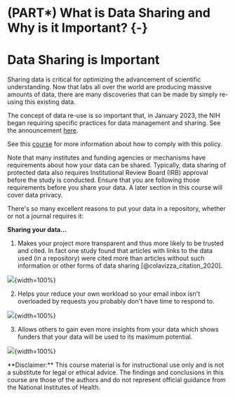 # (PART\*) What is Data Sharing and Why is it Important? {-}

# Data Sharing is Important

Sharing data is critical for optimizing the advancement of scientific understanding. Now that labs all over the world are producing massive amounts of data, there are many discoveries that can be made by simply re-using this existing data.

The concept of data re-use is so important that, in January 2023, the NIH began requiring specific practices for data management and sharing.  See the announcement [here](https://grants.nih.gov/grants/guide/notice-files/NOT-OD-21-013.html).

See this [course](https://hutchdatascience.org/NIH_Data_Sharing/) for more information about how to comply with this policy.

<div class = "warning">
Note that many institutes and funding agencies or mechanisms have requirements about how your data can be shared. Typically, data sharing of protected data also requires Institutional Review Board (IRB) approval before the study is conducted. Ensure that you are following those requirements before you share your data. A later section in this course will cover data privacy.
</div>

There's so many excellent reasons to put your data in a repository, whether or not a journal requires it:  

**Sharing your data...**  

1. Makes your project more transparent and thus more likely to be trusted and cited. In fact one study found that articles with links to the data used (in a repository) were cited more than articles without such information or other forms of data sharing [@colavizza_citation_2020].

![](02-data-sharing-is-important_files/figure-docx//1SRokLaGAc2hiwJSN26FHE0ZEEhPr3KQdyMICic8kAcs_g117c57cc481_0_636.png){width=100%}

2. Helps your reduce your own workload so your email inbox isn't overloaded by requests you probably don't have time to respond to.

![](02-data-sharing-is-important_files/figure-docx//1SRokLaGAc2hiwJSN26FHE0ZEEhPr3KQdyMICic8kAcs_g117c57cc481_0_616.png){width=100%}

3. Allows others to gain even more insights from your data which shows funders that your data will be used to its maximum potential.

![](02-data-sharing-is-important_files/figure-docx//1SRokLaGAc2hiwJSN26FHE0ZEEhPr3KQdyMICic8kAcs_g117c57cc481_1_37.png){width=100%}

<div class = disclaimer>
**Disclaimer:** This course material is for instructional use only and is not a substitute for legal or ethical advice. The findings and conclusions in this course are those of the authors and do not represent official guidance from the National Institutes of Health.
</div>
